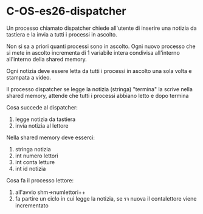 # C-OS-es26-dispatcher
Un processo chiamato dispatcher chiede all'utente di inserire una notizia da tastiera e la invia a tutti i processi in ascolto. 

Non si sa a priori quanti processi sono in ascolto.
Ogni nuovo processo che si mete in ascolto incrementa di 1 variabile intera condivisa all'interno all'interno della shared memory.

Ogni notizia deve essere letta da tutti i processi in ascolto una sola volta e stampata a video. 

Il processo dispatcher se legge la notizia (stringa) "termina" la scrive nella shared memory, attende che tutti i processi abbiano letto e dopo termina

Cosa succede al dispatcher: 
1. legge notizia da tastiera
2. invia notizia al lettore

Nella shared memory deve esserci:
1. stringa notizia
2. int numero lettori
3. int conta letture 
4. int id notizia

Cosa fa il processo lettore:
1. all'avvio shm->numlettori++
2. fa partire un ciclo in cui legge la notizia, se รจ nuova il contalettore viene incrementato
